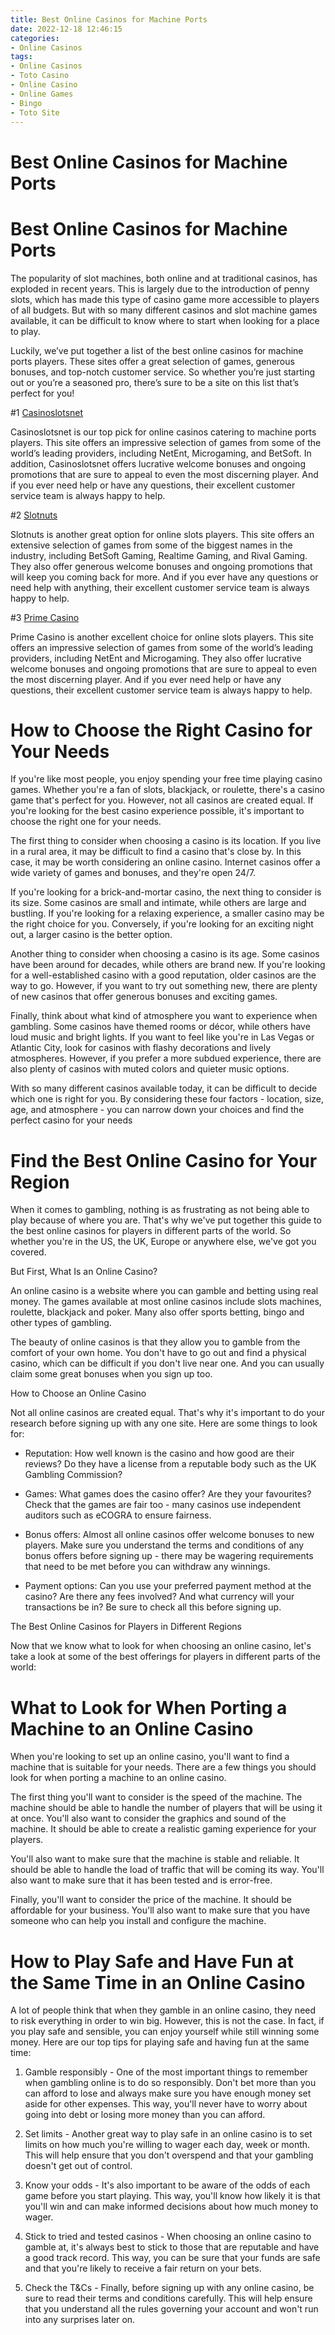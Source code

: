 ```yaml
---
title: Best Online Casinos for Machine Ports
date: 2022-12-18 12:46:15
categories:
- Online Casinos
tags:
- Online Casinos
- Toto Casino
- Online Casino
- Online Games
- Bingo
- Toto Site
---
```



#  Best Online Casinos for Machine Ports

<h1>Best Online Casinos for Machine Ports</h1>

The popularity of slot machines, both online and at traditional casinos, has exploded in recent years. This is largely due to the introduction of penny slots, which has made this type of casino game more accessible to players of all budgets. But with so many different casinos and slot machine games available, it can be difficult to know where to start when looking for a place to play.

Luckily, we’ve put together a list of the best online casinos for machine ports players. These sites offer a great selection of games, generous bonuses, and top-notch customer service. So whether you’re just starting out or you’re a seasoned pro, there’s sure to be a site on this list that’s perfect for you!

#1 <a href="https://www.casinoslotsNET.com/">Casinoslotsnet</a>

Casinoslotsnet is our top pick for online casinos catering to machine ports players. This site offers an impressive selection of games from some of the world’s leading providers, including NetEnt, Microgaming, and BetSoft. In addition, Casinoslotsnet offers lucrative welcome bonuses and ongoing promotions that are sure to appeal to even the most discerning player. And if you ever need help or have any questions, their excellent customer service team is always happy to help.

#2 <a href="https://www.slotnuts.com/">Slotnuts</a>

Slotnuts is another great option for online slots players. This site offers an extensive selection of games from some of the biggest names in the industry, including BetSoft Gaming, Realtime Gaming, and Rival Gaming. They also offer generous welcome bonuses and ongoing promotions that will keep you coming back for more. And if you ever have any questions or need help with anything, their excellent customer service team is always happy to help.

#3 <a href="https://primecasino.com/"> Prime Casino</a>

Prime Casino is another excellent choice for online slots players. This site offers an impressive selection of games from some of the world’s leading providers, including NetEnt and Microgaming. They also offer lucrative welcome bonuses and ongoing promotions that are sure to appeal to even the most discerning player. And if you ever need help or have any questions, their excellent customer service team is always happy to help.

#  How to Choose the Right Casino for Your Needs

If you're like most people, you enjoy spending your free time playing casino games. Whether you're a fan of slots, blackjack, or roulette, there's a casino game that's perfect for you. However, not all casinos are created equal. If you're looking for the best casino experience possible, it's important to choose the right one for your needs.

The first thing to consider when choosing a casino is its location. If you live in a rural area, it may be difficult to find a casino that's close by. In this case, it may be worth considering an online casino. Internet casinos offer a wide variety of games and bonuses, and they're open 24/7.

If you're looking for a brick-and-mortar casino, the next thing to consider is its size. Some casinos are small and intimate, while others are large and bustling. If you're looking for a relaxing experience, a smaller casino may be the right choice for you. Conversely, if you're looking for an exciting night out, a larger casino is the better option.

Another thing to consider when choosing a casino is its age. Some casinos have been around for decades, while others are brand new. If you're looking for a well-established casino with a good reputation, older casinos are the way to go. However, if you want to try out something new, there are plenty of new casinos that offer generous bonuses and exciting games.

Finally, think about what kind of atmosphere you want to experience when gambling. Some casinos have themed rooms or décor, while others have loud music and bright lights. If you want to feel like you're in Las Vegas or Atlantic City, look for casinos with flashy decorations and lively atmospheres. However, if you prefer a more subdued experience, there are also plenty of casinos with muted colors and quieter music options.

With so many different casinos available today, it can be difficult to decide which one is right for you. By considering these four factors - location, size, age, and atmosphere - you can narrow down your choices and find the perfect casino for your needs

#  Find the Best Online Casino for Your Region

When it comes to gambling, nothing is as frustrating as not being able to play because of where you are. That's why we've put together this guide to the best online casinos for players in different parts of the world. So whether you're in the US, the UK, Europe or anywhere else, we've got you covered.

But First, What Is an Online Casino?

An online casino is a website where you can gamble and betting using real money. The games available at most online casinos include slots machines, roulette, blackjack and poker. Many also offer sports betting, bingo and other types of gambling.

The beauty of online casinos is that they allow you to gamble from the comfort of your own home. You don't have to go out and find a physical casino, which can be difficult if you don't live near one. And you can usually claim some great bonuses when you sign up too.

How to Choose an Online Casino

Not all online casinos are created equal. That's why it's important to do your research before signing up with any one site. Here are some things to look for:

- Reputation: How well known is the casino and how good are their reviews? Do they have a license from a reputable body such as the UK Gambling Commission?

- Games: What games does the casino offer? Are they your favourites? Check that the games are fair too - many casinos use independent auditors such as eCOGRA to ensure fairness.

- Bonus offers: Almost all online casinos offer welcome bonuses to new players. Make sure you understand the terms and conditions of any bonus offers before signing up - there may be wagering requirements that need to be met before you can withdraw any winnings.

- Payment options: Can you use your preferred payment method at the casino? Are there any fees involved? And what currency will your transactions be in? Be sure to check all this before signing up.

The Best Online Casinos for Players in Different Regions

Now that we know what to look for when choosing an online casino, let's take a look at some of the best offerings for players in different parts of the world:

#  What to Look for When Porting a Machine to an Online Casino

When you're looking to set up an online casino, you'll want to find a machine that is suitable for your needs. There are a few things you should look for when porting a machine to an online casino. 

The first thing you'll want to consider is the speed of the machine. The machine should be able to handle the number of players that will be using it at once. You'll also want to consider the graphics and sound of the machine. It should be able to create a realistic gaming experience for your players.

You'll also want to make sure that the machine is stable and reliable. It should be able to handle the load of traffic that will be coming its way. You'll also want to make sure that it has been tested and is error-free.

Finally, you'll want to consider the price of the machine. It should be affordable for your business. You'll also want to make sure that you have someone who can help you install and configure the machine.

#  How to Play Safe and Have Fun at the Same Time in an Online Casino

A lot of people think that when they gamble in an online casino, they need to risk everything in order to win big. However, this is not the case. In fact, if you play safe and sensible, you can enjoy yourself while still winning some money. Here are our top tips for playing safe and having fun at the same time:

1) Gamble responsibly - One of the most important things to remember when gambling online is to do so responsibly. Don't bet more than you can afford to lose and always make sure you have enough money set aside for other expenses. This way, you'll never have to worry about going into debt or losing more money than you can afford.

2) Set limits - Another great way to play safe in an online casino is to set limits on how much you're willing to wager each day, week or month. This will help ensure that you don't overspend and that your gambling doesn't get out of control.

3) Know your odds - It's also important to be aware of the odds of each game before you start playing. This way, you'll know how likely it is that you'll win and can make informed decisions about how much money to wager.

4) Stick to tried and tested casinos - When choosing an online casino to gamble at, it's always best to stick to those that are reputable and have a good track record. This way, you can be sure that your funds are safe and that you're likely to receive a fair return on your bets.

5) Check the T&Cs - Finally, before signing up with any online casino, be sure to read their terms and conditions carefully. This will help ensure that you understand all the rules governing your account and won't run into any surprises later on.